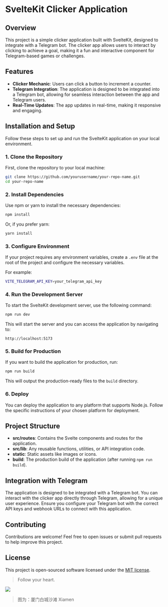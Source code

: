 # SvelteKit Clicker Application

## Overview

This project is a simple clicker application built with SvelteKit, designed to integrate with a Telegram bot. The clicker app allows users to interact by clicking to achieve a goal, making it a fun and interactive component for Telegram-based games or challenges.

## Features

- **Clicker Mechanic**: Users can click a button to increment a counter.
- **Telegram Integration**: The application is designed to be integrated into a Telegram bot, allowing for seamless interaction between the app and Telegram users.
- **Real-Time Updates**: The app updates in real-time, making it responsive and engaging.

## Installation and Setup

Follow these steps to set up and run the SvelteKit application on your local environment.

### 1. Clone the Repository

First, clone the repository to your local machine:

```bash
git clone https://github.com/yourusername/your-repo-name.git
cd your-repo-name
```

### 2. Install Dependencies

Use npm or yarn to install the necessary dependencies:

```bash
npm install
```

Or, if you prefer yarn:

```bash
yarn install
```

### 3. Configure Environment

If your project requires any environment variables, create a `.env` file at the root of the project and configure the necessary variables.

For example:

```bash
VITE_TELEGRAM_API_KEY=your_telegram_api_key
```

### 4. Run the Development Server

To start the SvelteKit development server, use the following command:

```bash
npm run dev
```

This will start the server and you can access the application by navigating to:

```
http://localhost:5173
```

### 5. Build for Production

If you want to build the application for production, run:

```bash
npm run build
```

This will output the production-ready files to the `build` directory.

### 6. Deploy

You can deploy the application to any platform that supports Node.js. Follow the specific instructions of your chosen platform for deployment.

## Project Structure

- **src/routes**: Contains the Svelte components and routes for the application.
- **src/lib**: Any reusable functions, utilities, or API integration code.
- **static**: Static assets like images or icons.
- **build**: The production build of the application (after running `npm run build`).

## Integration with Telegram

The application is designed to be integrated with a Telegram bot. You can interact with the clicker app directly through Telegram, allowing for a unique user experience. Ensure you configure your Telegram bot with the correct API keys and webhook URLs to connect with this application.

## Contributing

Contributions are welcome! Feel free to open issues or submit pull requests to help improve this project.

## License

This project is open-sourced software licensed under the [MIT license](LICENSE).

> Follow your heart.

[![](https://pandao.github.io/editor.md/examples/images/7.jpg)](https://pandao.github.io/editor.md/examples/images/7.jpg "李健首张专辑《似水流年》封面")

> 图为：厦门白城沙滩 Xiamen
